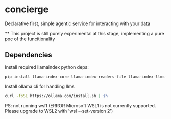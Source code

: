 # concierge
Declarative first, simple agentic service for interacting with your data

** This project is still purely experimental at this stage, implementing a pure poc of the funcitionality

## Dependencies 

Install required llamaindex python deps:

```bash
pip install llama-index-core llama-index-readers-file llama-index-llms-ollama llama-index-embeddings-huggingface
```

Install ollama cli for handling llms

```bash
curl -fsSL https://ollama.com/install.sh | sh
```
PS: not running wsl1
(ERROR Microsoft WSL1 is not currently supported. Please upgrade to WSL2 with 'wsl --set-version <distro> 2')




